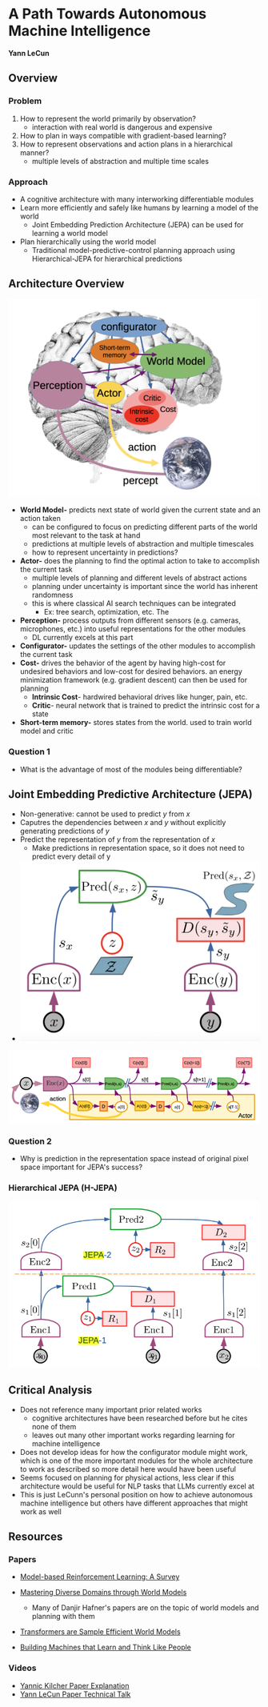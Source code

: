 # A Path Towards Autonomous Machine Intelligence

**Yann LeCun**

## Overview

### Problem

1. How to represent the world primarily by observation? 
    - interaction with real world is dangerous and expensive
2. How to plan in ways compatible with gradient-based learning?
3. How to represent observations and action plans in a hierarchical manner?
    - multiple levels of abstraction and multiple time scales

### Approach

- A cognitive architecture with many interworking differentiable modules
- Learn more efficiently and safely like humans by learning a model of the world
    - Joint Embedding Prediction Architecture (JEPA) can be used for learning a world model
- Plan hierarchically using the world model
    - Traditional model-predictive-control planning approach using Hierarchical-JEPA for hierarchical predictions

## Architecture Overview

![](static/cog-arch.png)

- **World Model-** predicts next state of world given the current state and an action taken
    - can be configured to focus on predicting different parts of the world most relevant to the task at hand
    - predictions at multiple levels of abstraction and multiple timescales
    - how to represent uncertainty in predictions?
- **Actor-** does the planning to find the optimal action to take to accomplish the current task
    - multiple levels of planning and different levels of abstract actions
    - planning under uncertainty is important since the world has inherent randomness
    - this is where classical AI search techniques can be integrated
        - Ex: tree search, optimization, etc. The 
- **Perception-** process outputs from different sensors (e.g. cameras, microphones, etc.) into useful representations for the other modules
    - DL currently excels at this part
- **Configurator-** updates the settings of the other modules to accomplish the current task
- **Cost-** drives the behavior of the agent by having high-cost for undesired behaviors and low-cost for desired behaviors. an energy minimization framework (e.g. gradient descent) can then be used for planning 
    - **Intrinsic Cost**- hardwired behavioral drives like hunger, pain, etc.
    - **Critic**- neural network that is trained to predict the intrinsic cost for a state
- **Short-term memory-** stores states from the world. used to train world model and critic 

### Question 1

- What is the advantage of most of the modules being differentiable?

## Joint Embedding Predictive Architecture (JEPA)

- Non-generative: cannot be used to predict $y$ from $x$
- Caputres the dependencies between $x$ and $y$ without explicitly generating predictions of $y$
- Predict the representation of $y$ from the representation of $x$
    - Make predictions in representation space, so it does not need to predict every detail of y
- ![](static/H-JEPA.png)

![Screen Shot 2023-03-29 at 10.16.03 PM](static/JEPA-planning.png)

### Question 2

- Why is prediction in the representation space instead of original pixel space important for JEPA's success?

### Hierarchical JEPA (H-JEPA)

![Screen Shot 2023-03-29 at 10.12.22 PM](static/HJEPA.png)

## Critical Analysis

- Does not reference many important prior related works
    - cognitive architectures have been researched before but he cites none of them
    - leaves out many other important works regarding learning for machine intelligence
- Does not develop ideas for how the configurator module might work, which is one of the more important modules for the whole architecture to work as described so more detail here would have been useful
- Seems focused on planning for physical actions, less clear if this architecture would be useful for NLP tasks that LLMs currently excel at 
- This is just LeCunn's personal position on how to achieve autonomous machine intelligence but others have different approaches that might work as well

## Resources

### Papers

- [Model-based Reinforcement Learning: A Survey](https://www.nowpublishers.com/article/Details/MAL-086)

- [Mastering Diverse Domains through World Models](https://arxiv.org/pdf/2301.04104.pdf)
    - Many of Danjir Hafner's papers are on the topic of world models and planning with them
- [Transformers are Sample Efficient World Models](https://arxiv.org/abs/2209.00588)

- [Building Machines that Learn and Think Like People](https://arxiv.org/abs/1604.00289)

### Videos

- [Yannic Kilcher Paper Explanation](https://www.youtube.com/watch?v=jSdHmImyUjk&t=1s)
- [Yann LeCun Paper Technical Talk](https://www.youtube.com/watch?v=DokLw1tILlw)
